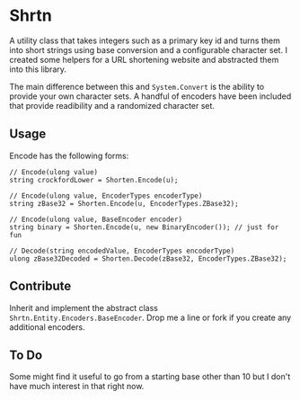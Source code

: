Shrtn
===== 

A utility class that takes integers such as a primary key id and turns 
them into short strings using base conversion and a configurable 
character set. I created some helpers for a URL shortening website and 
abstracted them into this library.

The main difference between this and `System.Convert` is the ability to 
provide your own character sets. A handful of encoders have been 
included that provide readibility and a randomized character set.

Usage
-----

Encode has the following forms:

    // Encode(ulong value)
    string crockfordLower = Shorten.Encode(u);
    
    // Encode(ulong value, EncoderTypes encoderType)
    string zBase32 = Shorten.Encode(u, EncoderTypes.ZBase32);
    
    // Encode(ulong value, BaseEncoder encoder)
    string binary = Shorten.Encode(u, new BinaryEncoder()); // just for fun
    
    // Decode(string encodedValue, EncoderTypes encoderType)
    ulong zBase32Decoded = Shorten.Decode(zBase32, EncoderTypes.ZBase32);
    
Contribute
---------

Inherit and implement the abstract class 
`Shrtn.Entity.Encoders.BaseEncoder`. Drop me a line or fork if you 
create any additional encoders. 

To Do
-----

Some might find it useful to go from a starting base other than 10
but I don't have much interest in that right now.
